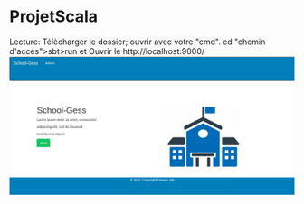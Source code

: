 # ProjetScala
Lecture:
Télècharger le dossier;
ouvrir avec votre "cmd".
cd "chemin d'accés">sbt>run et
Ouvrir le http://localhost:9000/
![Screenshot](1.png)
